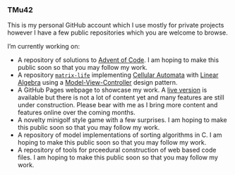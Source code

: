 ### TMu42

This is my personal GitHub account which I use mostly for private projects however I have a few public repositories which you are welcome to browse.

I’m currently working on:
 * A repository of solutions to [Advent of Code](https://adventofcode.com/). I am hoping to make this public soon so that you may follow my work.
 * A repository [`matrix-life`](https://github.com/TMu42/matrix-life) implementing [Cellular Automata](https://en.wikipedia.org/wiki/Cellular_automaton) with [Linear Algebra](https://en.wikipedia.org/wiki/Linear_algebra) using a [Model-View-Controller](https://en.wikipedia.org/wiki/Model%E2%80%93view%E2%80%93controller) design pattern.
 * A GitHub Pages webpage to showcase my work. A [live version](https://tmu42.github.io/) is available but there is not a lot of content yet and many features are still under construction. Please bear with me as I bring more content and features online over the coming months.
 * A novelty minigolf style game with a few surprises. I am hoping to make this public soon so that you may follow my work.
 * A repository of model implementations of sorting algorithms in C. I am hoping to make this public soon so that you may follow my work.
 * A repository of tools for prceedural construction of web based code files. I am hoping to make this public soon so that you may follow my work.
<!--
**TMu42/TMu42** is a ✨ _special_ ✨ repository because its `README.md` (this file) appears on your GitHub profile.

Here are some ideas to get you started:
- 🔭 I’m currently working on a repository of solutions to [Advent of Code](https://adventofcode.com/). I am hoping to make this public soon so that you may follow my work.
- 🌱 I’m currently learning ...
- 👯 I’m looking to collaborate on ...
- 🤔 I’m looking for help with ...
- 💬 Ask me about ...
- 📫 How to reach me: ...
- 😄 Pronouns: ...
- ⚡ Fun fact: ...
-->
